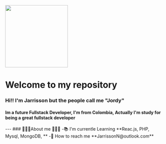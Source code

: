 <div id="header" aling="center">
    <img src="git@github.com:Jarrisson/Jarrisson.git" width="200"/>
    <h1 aling="center">Welcome to my repository </h1>
    <h3 aling="center"> Hi!! I'm Jarrisson but the people call me "Jordy"</h3>
    <h4 aling="center">Im a future Fullstack Developer, I'm from Colombia, Actually I'm study for being a great fullstack developer
    </h4>
</div>
---
### 🗿🗿🗿About me 🗿🗿🗿
    -📚 I'm currentle Learning **Reac.js, PHP, Mysql, MongoDB, **
    -🔎 How to reach me **JarrissonN@outlook.com**

<!--
**Jarrisson/Jarrisson** is a ✨ _special_ ✨ repository because its `README.md` (this file) appears on your GitHub profile.

Here are some ideas to get you started:

- 🔭 I’m currently working on ...
- 🌱 I’m currently learning ...
- 👯 I’m looking to collaborate on ...
- 🤔 I’m looking for help with ...
- 💬 Ask me about ...
- 📫 How to reach me: ...
- 😄 Pronouns: ...
- ⚡ Fun fact: ...
-->

